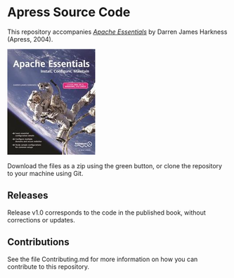 # Apress Source Code

This repository accompanies [*Apache Essentials*](http://www.apress.com/9781590593554) by Darren James Harkness (Apress, 2004).

![Cover image](9781590593554.jpg)

Download the files as a zip using the green button, or clone the repository to your machine using Git.

## Releases

Release v1.0 corresponds to the code in the published book, without corrections or updates.

## Contributions

See the file Contributing.md for more information on how you can contribute to this repository.
